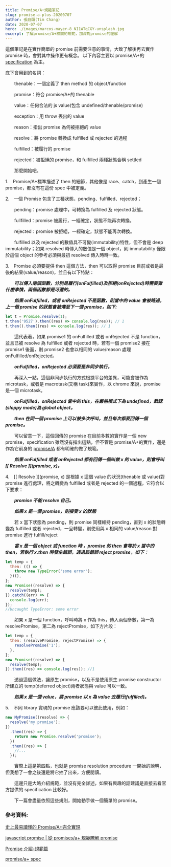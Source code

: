 ```yaml
---
title: Promise/A+規範筆記
slug: promise-a-plus-20200707
author: 張庭頤(Tim Chang)
date: 2020-07-07
hero: ./images/marcos-mayer-8_NI1WTqCGY-unsplash.jpg
excerpt: 了解promise/A+相關的規範，加深對promise的理解
---
```


這個筆記是在實作簡單的 promise 前需要注意的事情，大致了解後再去實作 promise 時，會對其中操作更有概念。
以下內容主要以 promise/A+的 [specification](https://promisesaplus.com/#notes) 為主。

底下會用到的名詞：

&emsp;&emsp;thenable：一個定義了 then method 的 object/function

&emsp;&emsp;promise：符合 promise/A+的 thenable

&emsp;&emsp;value：任何合法的 js value(包含 undefined/thenable/promise)

&emsp;&emsp;exception：用 throw 丟出的 value

&emsp;&emsp;reason：指出 promise 為何被拒絕的 value

&emsp;&emsp;resolve：將 promise 轉換成 fulfilled 或 rejected 的過程

&emsp;&emsp;fulfilled：被履行的 promise

&emsp;&emsp;rejected：被拒絕的 promise，和 fulfilled 兩種狀態合稱 settled

&emsp;&emsp;那麼開始吧。

1.&emsp;Promise/A+標準描述了 then 的細節，其他像是 race、catch，到產生一個 promise，都沒有在這份 spec 中被定義。

2.&emsp;一個 Promise 包含了三種狀態，pending、fulfilled、rejected；

&emsp;&emsp;pending：promise 處理中，可轉換為 fulfilled 及 rejected 狀態。

&emsp;&emsp;fullfilled：promise 被履行，一經確定，狀態不能再次轉換。

&emsp;&emsp;rejected：promise 被拒絕，一經確定，狀態不能再次轉換。

&emsp;&emsp;fulfilled 以及 rejected 的數值具不可變(immutability)特性，但不會是 deep immutability；如果 resolved 時傳入的數值是一個 object，則 immutability 僅限於這個 object 的參考必須與最初 resolved 傳入時時一致。

3.&emsp;Promise 必須要提供 then 這個方法，then 可以取得 promise 目前或者是最後的結果(value/reason)，並且有以下特點：

&emsp;&emsp;**_可以傳入兩個函數，分別是履行(onFulfilled)及拒絕(onRejected)時需要做什麼事情，兩個函數都是可選的。_**

&emsp;&emsp;**_如果 onFulfilled，或者 onRejected 不是函數，則當中的 value 會被略過，上一個 promise 的狀態會被傳至下一個 promise，如下:_**

```javascript
let t = Promise.resolve(1);
t.then('9527').then((res) => console.log(res)); // 1
t.then().then((res) => console.log(res)); // 1
```

&emsp;&emsp;這代表著，如果 promise1 的 onFulfilled 或者 onRejected 不是 function，並且已被 resolve 為 fulfilled 或者 rejected 時，若有一個 promise2 接在 promise1 後面，則 promise2 也會以相同的 value/reason 處理 onFulfilled/onRejected。

&emsp;&emsp;**_onFulfilled，onRejected 必須要是非同步執行。_**

&emsp;&emsp;再深入一點，這個非同步執行的方式根據平台的差異，可能會被作為 microtask，或者是 macrotask(又稱 task)來實作，以 chrome 來說，promise 是一個 microtask。

&emsp;&emsp;**_onFulfilled，onRejected 當中的 this，在嚴格模式下為 undefined，默認(sloppy mode)為 global object。_**

&emsp;&emsp;**_then 在同一個 promise 上可以被多次呼叫，並且每次都要回傳一個 promise。_**

&emsp;&emsp;可以留意一下，這個回傳的 promise 在目前多數的實作是一個 new promise，specification 雖然沒有指出這點，但不管是 promise/A+的實作，還是作為它前身的 [promise/A](http://wiki.commonjs.org/wiki/Promises/A) 都有明確的做了規範。

&emsp;&emsp;**_如果 onFulfilled 或者 onRejected 都有回傳一個叫做 x 的 value，則會呼叫[[ Resolve ]](promise, x)。_**

4.&emsp;[[ Resolve ]](promise, x) 是根據 x 這個 value 的狀況(thenable 或 value)對 promise 進行處理，將之轉變為 fulfilled 或者是 rejected 的一個過程，它符合以下要求：

&emsp;&emsp;**_promise 不能 resolve 自己。_**

&emsp;&emsp;**_如果 x 是一個 promise，則接受 x 的狀態_**

&emsp;&emsp;若 x 當下狀態為 pending，則 promise 同樣維持 pending，直到 x 的狀態轉變為 fulfilled 或者 rejected，一旦轉變，則使用與 x 相同的 value/reason 對 promise 進行 fulfill/reject

&emsp;&emsp;**_當 x 是一個 object 或 function 時 ，promise 的 then 會等於 x 當中的 then，若執行 x.then 時發生錯誤，透過該錯誤 reject promise，如下：_**

```javascript
let temp = {
  then: (() => {
    throw new TypeError('some error');
  })(),
};
new Promise((resolve) => {
  resolve(temp);
}).catch((err) => {
  console.log(err);
});
//Uncaught TypeError: some error
```

&emsp;&emsp;如果 x 是一個 function，呼叫時將 x 作為 this，傳入兩個參數，第一為 resolvePromise，第二為 rejectPromise，如下方片段：

```javascript
let temp = {
  then: (resolvePromise, rejectPromise) => {
    resolvePromise('1');
  },
};
new Promise((resolve) => {
  resolve(temp);
}).then((res) => console.log(res)); //1
```

&emsp;&emsp;透過這個做法，讓原生 promise，以及不是使用原生 promise constructor 所建立的 temp(deferred object)兩者狀態與 value 可以一致。

&emsp;&emsp;**_如果 x 是一個 value，將 promise 以 x 為 value 去履行(fulfilled)。_**

5.&emsp;不同 library 實現的 promise 應該要可以彼此使用，例如：

```javascript
new MyPromise((resolve) => {
  resolve('my promise');
})
  .then((res) => {
    return new Promise.resolve('promise');
  })
  .then((res) => {
    //...
  });
```

&emsp;&emsp;實際上這是第四點，也就是 promise resolution procedure 一開始的說明，但我想了一會之後還是將它抽了出來，方便閱讀。

&emsp;&emsp;這邊只是大略介紹規範，並沒有完全詳述，如果有興趣的話建議是直接去看官方提供的 specification 比較好。

&emsp;&emsp;下一篇會盡量依照這些規則，開始動手做一個簡單的 promise。

### 參考資料:

[史上最易讀懂的 Promise/A+完全實現](https://zhuanlan.zhihu.com/p/21834559)

[javascript promise | 從 promises/a+ 規範瞭解 promise](https://medium.com/%E6%89%8B%E5%AF%AB%E7%AD%86%E8%A8%98/promises-a-plus-330dda203569)

[Promise 介紹-規範篇](https://segmentfault.com/a/1190000007719379)

[promise/a+ spec](https://promisesaplus.com/#notes)
